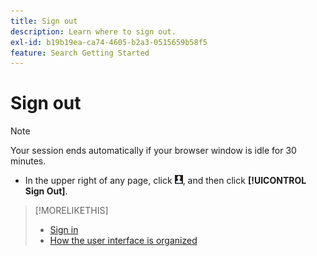 ```yaml
---
title: Sign out
description: Learn where to sign out.
exl-id: b19b19ea-ca74-4605-b2a3-0515659b58f5
feature: Search Getting Started
---
```

# Sign out

>[!NOTE]
>
>Your session ends automatically if your browser window is idle for 30 minutes.

* In the upper right of any page, click ![User profile](/help/search-social-commerce/assets/user-profile.png "User profile"), and then click **[!UICONTROL Sign Out]**.

>[!MORELIKETHIS]
>
>* [Sign in](sign-in.md)
>* [How the user interface is organized](user-interface.md)
